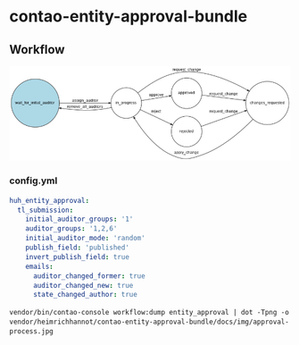 # contao-entity-approval-bundle

## Workflow

![workflow](docs/img/approval-process.jpg)

### config.yml

```yaml
huh_entity_approval:
  tl_submission:
    initial_auditor_groups: '1'
    auditor_groups: '1,2,6'
    initial_auditor_mode: 'random'
    publish_field: 'published'
    invert_publish_field: true
    emails:
      auditor_changed_former: true
      auditor_changed_new: true
      state_changed_author: true
```

`vendor/bin/contao-console workflow:dump entity_approval | dot -Tpng -o vendor/heimrichhannot/contao-entity-approval-bundle/docs/img/approval-process.jpg`